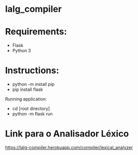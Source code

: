 # lalg_compiler

# Requirements:
 - Flask 
 - Python 3
# Instructions:
 - python -m install pip
 - pip install flask

Running application:
   - cd [root directory]
   - python -m flask run
 

 
# Link para o Analisador Léxico
https://lalg-compiler.herokuapp.com/compiler/lexical_analyzer
